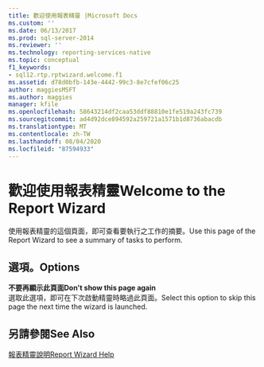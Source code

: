 ```yaml
---
title: 歡迎使用報表精靈 |Microsoft Docs
ms.custom: ''
ms.date: 06/13/2017
ms.prod: sql-server-2014
ms.reviewer: ''
ms.technology: reporting-services-native
ms.topic: conceptual
f1_keywords:
- sql12.rtp.rptwizard.welcome.f1
ms.assetid: d78d0bfb-143e-4442-99c3-8e7cfef06c25
author: maggiesMSFT
ms.author: maggies
manager: kfile
ms.openlocfilehash: 58643214df2caa53ddf88810e1fe519a243fc739
ms.sourcegitcommit: ad4d92dce894592a259721a1571b1d8736abacdb
ms.translationtype: MT
ms.contentlocale: zh-TW
ms.lasthandoff: 08/04/2020
ms.locfileid: "87594933"
---
```

# <a name="welcome-to-the-report-wizard"></a><span data-ttu-id="4e721-102">歡迎使用報表精靈</span><span class="sxs-lookup"><span data-stu-id="4e721-102">Welcome to the Report Wizard</span></span>
  <span data-ttu-id="4e721-103">使用報表精靈的這個頁面，即可查看要執行之工作的摘要。</span><span class="sxs-lookup"><span data-stu-id="4e721-103">Use this page of the Report Wizard to see a summary of tasks to perform.</span></span>  
  
## <a name="options"></a><span data-ttu-id="4e721-104">選項。</span><span class="sxs-lookup"><span data-stu-id="4e721-104">Options</span></span>  
 <span data-ttu-id="4e721-105">**不要再顯示此頁面**</span><span class="sxs-lookup"><span data-stu-id="4e721-105">**Don't show this page again**</span></span>  
 <span data-ttu-id="4e721-106">選取此選項，即可在下次啟動精靈時略過此頁面。</span><span class="sxs-lookup"><span data-stu-id="4e721-106">Select this option to skip this page the next time the wizard is launched.</span></span>  
  
## <a name="see-also"></a><span data-ttu-id="4e721-107">另請參閱</span><span class="sxs-lookup"><span data-stu-id="4e721-107">See Also</span></span>  
 [<span data-ttu-id="4e721-108">報表精靈說明</span><span class="sxs-lookup"><span data-stu-id="4e721-108">Report Wizard Help</span></span>](../../2014/reporting-services/report-wizard-help.md)  
  
  
